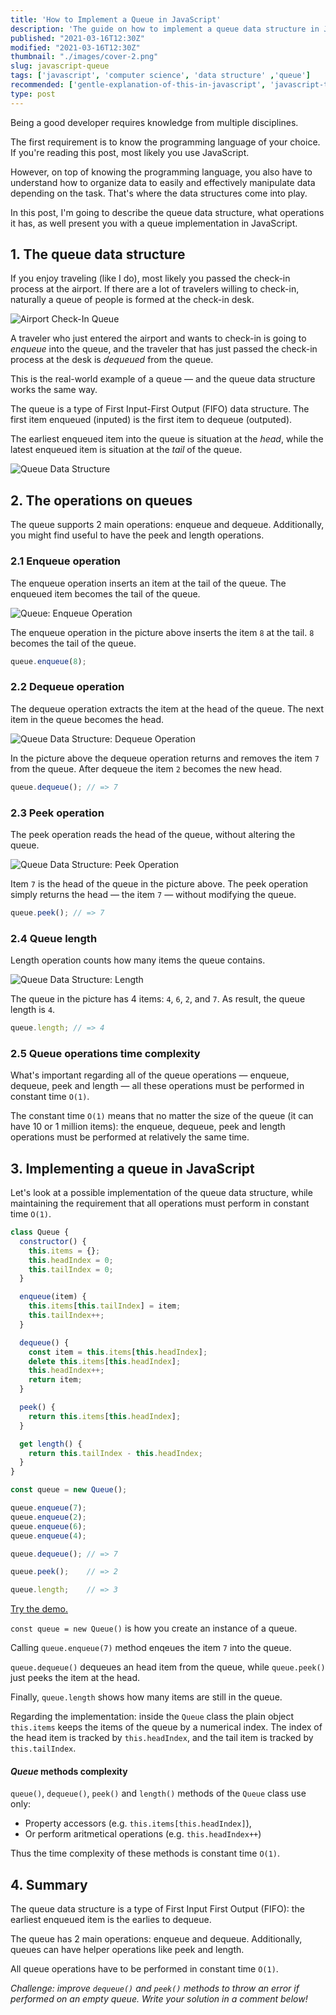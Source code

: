 ```yaml
---
title: 'How to Implement a Queue in JavaScript'
description: 'The guide on how to implement a queue data structure in JavaScript.'
published: "2021-03-16T12:30Z"
modified: "2021-03-16T12:30Z"
thumbnail: "./images/cover-2.png"
slug: javascript-queue
tags: ['javascript', 'computer science', 'data structure' ,'queue']
recommended: ['gentle-explanation-of-this-in-javascript', 'javascript-this-interview-questions']
type: post
---
```


Being a good developer requires knowledge from multiple disciplines.  

The first requirement is to know the programming language of your choice. If you're reading this post, most likely you use JavaScript.  

However, on top of knowing the programming language, you also have to understand how to organize data to easily and effectively manipulate data depending on the task. That's where the data structures come into play.  

In this post, I'm going to describe the queue data structure, what operations it has, as well present you with a queue implementation in JavaScript.  

## 1. The queue data structure

If you enjoy traveling (like I do), most likely you passed the check-in process at the airport. If there are a lot of travelers willing to check-in, naturally a queue of people is formed at the check-in desk.  

![Airport Check-In Queue](./images/airport-queue.jpg)

A traveler who just entered the airport and wants to check-in is going to *enqueue* into the queue, and the traveler that has just passed the check-in process at the desk is *dequeued* from the queue.  

This is the real-world example of a queue &mdash; and the queue data structure works the same way.  

The queue is a type of First Input-First Output (FIFO) data structure. The first item enqueued (inputed) is the first item to dequeue (outputed). 

The earliest enqueued item into the queue is situation at the *head*, while the latest enqueued item is situation at the *tail* of the queue.  

![Queue Data Structure](./images/queue-12.svg)

## 2. The operations on queues

The queue supports 2 main operations: enqueue and dequeue. Additionally, you might find useful to have the peek and length operations.  

### 2.1 Enqueue operation

The enqueue operation inserts an item at the tail of the queue. The enqueued item becomes the tail of the queue.  

![Queue: Enqueue Operation](./images/enqueue.svg)

The enqueue operation in the picture above inserts the item `8` at the tail. `8` becomes the tail of the queue.  

```javascript
queue.enqueue(8);
```

### 2.2 Dequeue operation

The dequeue operation extracts the item at the head of the queue. The next item in the queue becomes the head.  

![Queue Data Structure: Dequeue Operation](./images/dequeue.svg)

In the picture above the dequeue operation returns and removes the item `7` from the queue. After dequeue the item `2` becomes the new head.  

```javascript
queue.dequeue(); // => 7
```

### 2.3 Peek operation

The peek operation reads the head of the queue, without altering the queue.  

![Queue Data Structure: Peek Operation](./images/peek.svg)

Item `7` is the head of the queue in the picture above. The peek operation simply returns the head &mdash; the item `7` &mdash; without modifying the queue.  

```javascript
queue.peek(); // => 7
```

### 2.4 Queue length

Length operation counts how many items the queue contains.  

![Queue Data Structure: Length](./images/length.svg)

The queue in the picture has 4 items: `4`, `6`, `2`, and `7`.  As result, the queue length is `4`.  

```javascript
queue.length; // => 4
```

### 2.5 Queue operations time complexity

What's important regarding all of the queue operations &mdash; enqueue, dequeue, peek and length &mdash; all these operations must be performed in constant time `O(1)`.   

The constant time `O(1)` means that no matter the size of the queue (it can have 10 or 1 million items): the enqueue, dequeue, peek and length operations must be performed at relatively the same time.  

## 3. Implementing a queue in JavaScript

Let's look at a possible implementation of the queue data structure, while maintaining the requirement that all operations must perform in constant time `O(1)`.  

```javascript
class Queue {
  constructor() {
    this.items = {};
    this.headIndex = 0;
    this.tailIndex = 0;
  }

  enqueue(item) {
    this.items[this.tailIndex] = item;
    this.tailIndex++;
  }

  dequeue() {
    const item = this.items[this.headIndex];
    delete this.items[this.headIndex];
    this.headIndex++;
    return item;
  }

  peek() {
    return this.items[this.headIndex];
  }

  get length() {
    return this.tailIndex - this.headIndex;
  }
}

const queue = new Queue();

queue.enqueue(7);
queue.enqueue(2);
queue.enqueue(6);
queue.enqueue(4);

queue.dequeue(); // => 7

queue.peek();    // => 2

queue.length;    // => 3
```

[Try the demo.](https://jsfiddle.net/dmitri_pavlutin/g6pd4hqb/2/)

`const queue = new Queue()` is how you create an instance of a queue. 

Calling `queue.enqueue(7)` method enqeues the item `7` into the queue. 

`queue.dequeue()` dequeues an head item from the queue, while `queue.peek()` just peeks the item at the head. 

Finally, `queue.length` shows how many items are still in the queue.  

Regarding the implementation: inside the `Queue` class the plain object `this.items` keeps the items of the queue by a numerical index. The index of the head item is tracked by `this.headIndex`, and the tail item is tracked by `this.tailIndex`.  

#### *Queue* methods complexity

`queue()`, `dequeue()`, `peek()` and `length()` methods of the `Queue` class use only:

* Property accessors (e.g. `this.items[this.headIndex]`),
* Or perform aritmetical operations (e.g. `this.headIndex++`)

Thus the time complexity of these methods  is constant time `O(1)`.  

## 4. Summary

The queue data structure is a type of First Input First Output (FIFO): the earliest enqueued item is the earlies to dequeue.  

The queue has 2 main operations: enqueue and dequeue. Additionally, queues can have helper operations like peek and length.  

All queue operations have to be performed in constant time `O(1)`.  

*Challenge: improve `dequeue()` and `peek()` methods to throw an error if performed on an empty queue. Write your solution in a comment below!*